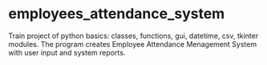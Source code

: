 # employees_attendance_system
Train project of python basics: classes, functions, gui, datetime, csv, tkinter modules. The program creates Employee Attendance Menagement System with user input and system reports.
